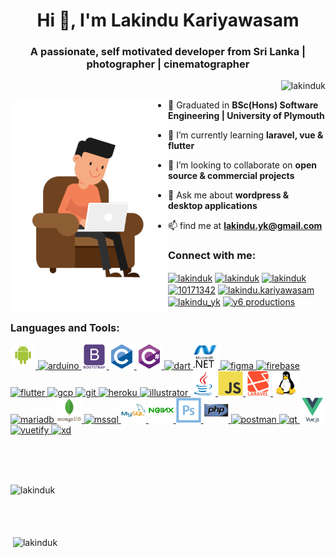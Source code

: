 <h1 align="center">Hi 👋, I'm Lakindu Kariyawasam</h1>
<h3 align="center">A passionate, self motivated developer from Sri Lanka | photographer | cinematographer</h3>

<p align="right"> <img src="https://komarev.com/ghpvc/?username=lakinduk" alt="lakinduk" /> </p>

<img align="left" alt="GIF" src="assets/working-small.gif" style="width:50%" />

- 🔭 Graduated in **BSc(Hons) Software Engineering | University of Plymouth**

- 🌱 I’m currently learning **laravel, vue & flutter**

- 👯 I’m looking to collaborate on **open source & commercial projects**

- 💬 Ask me about **wordpress & desktop applications**

- 📫 find me at **lakindu.yk@gmail.com**

<p align="left">
<h3 align="left">Connect with me:</h3>
<a href="https://dev.to/lakinduk" target="blank"><img align="center"
        src="https://cdn.jsdelivr.net/npm/simple-icons@3.0.1/icons/dev-dot-to.svg" alt="lakinduk" height="30"
        width="40" /></a>
<a href="https://twitter.com/lakinduk" target="blank"><img align="center"
        src="https://cdn.jsdelivr.net/npm/simple-icons@3.0.1/icons/twitter.svg" alt="lakinduk" height="30"
        width="40" /></a>
<a href="https://linkedin.com/in/lakinduk" target="blank"><img align="center"
        src="https://cdn.jsdelivr.net/npm/simple-icons@3.0.1/icons/linkedin.svg" alt="lakinduk" height="30"
        width="40" /></a>
<a href="https://stackoverflow.com/users/10171342" target="blank"><img align="center"
        src="https://cdn.jsdelivr.net/npm/simple-icons@3.0.1/icons/stackoverflow.svg" alt="10171342" height="30"
        width="40" /></a>
<a href="https://fb.com/lakindu.kariyawasam" target="blank"><img align="center"
        src="https://cdn.jsdelivr.net/npm/simple-icons@3.0.1/icons/facebook.svg" alt="lakindu.kariyawasam" height="30"
        width="40" /></a>
<a href="https://instagram.com/lakindu_yk" target="blank"><img align="center"
        src="https://cdn.jsdelivr.net/npm/simple-icons@3.0.1/icons/instagram.svg" alt="lakindu_yk" height="30"
        width="40" /></a>
<a href="https://www.youtube.com/channel/UCh2cK_tmt36K6r7EvVaGbag" target="blank"><img align="center"
        src="https://cdn.jsdelivr.net/npm/simple-icons@3.0.1/icons/youtube.svg" alt="y6 productions" height="30"
        width="40" /></a>
</p>

<h3 align="left">Languages and Tools:</h3>
<p align="left"> <a href="https://developer.android.com" target="_blank"> <img src="https://raw.githubusercontent.com/devicons/devicon/master/icons/android/android-original-wordmark.svg" alt="android" width="40" height="40"/> </a> <a href="https://www.arduino.cc/" target="_blank"> <img src="https://cdn.worldvectorlogo.com/logos/arduino-1.svg" alt="arduino" width="40" height="40"/> </a> <a href="https://getbootstrap.com" target="_blank"> <img src="https://raw.githubusercontent.com/devicons/devicon/master/icons/bootstrap/bootstrap-plain-wordmark.svg" alt="bootstrap" width="40" height="40"/> </a> <a href="https://www.cprogramming.com/" target="_blank"> <img src="https://raw.githubusercontent.com/devicons/devicon/master/icons/c/c-original.svg" alt="c" width="40" height="40"/> </a> <a href="https://www.w3schools.com/cs/" target="_blank"> <img src="https://raw.githubusercontent.com/devicons/devicon/master/icons/csharp/csharp-original.svg" alt="csharp" width="40" height="40"/> </a> <a href="https://dart.dev" target="_blank"> <img src="https://www.vectorlogo.zone/logos/dartlang/dartlang-icon.svg" alt="dart" width="40" height="40"/> </a> <a href="https://dotnet.microsoft.com/" target="_blank"> <img src="https://raw.githubusercontent.com/devicons/devicon/master/icons/dot-net/dot-net-original-wordmark.svg" alt="dotnet" width="40" height="40"/> </a> <a href="https://www.figma.com/" target="_blank"> <img src="https://www.vectorlogo.zone/logos/figma/figma-icon.svg" alt="figma" width="40" height="40"/> </a> <a href="https://firebase.google.com/" target="_blank"> <img src="https://www.vectorlogo.zone/logos/firebase/firebase-icon.svg" alt="firebase" width="40" height="40"/> </a> <a href="https://flutter.dev" target="_blank"> <img src="https://www.vectorlogo.zone/logos/flutterio/flutterio-icon.svg" alt="flutter" width="40" height="40"/> </a> <a href="https://cloud.google.com" target="_blank"> <img src="https://www.vectorlogo.zone/logos/google_cloud/google_cloud-icon.svg" alt="gcp" width="40" height="40"/> </a> <a href="https://git-scm.com/" target="_blank"> <img src="https://www.vectorlogo.zone/logos/git-scm/git-scm-icon.svg" alt="git" width="40" height="40"/> </a> <a href="https://heroku.com" target="_blank"> <img src="https://www.vectorlogo.zone/logos/heroku/heroku-icon.svg" alt="heroku" width="40" height="40"/> </a> <a href="https://www.adobe.com/in/products/illustrator.html" target="_blank"> <img src="https://www.vectorlogo.zone/logos/adobe_illustrator/adobe_illustrator-icon.svg" alt="illustrator" width="40" height="40"/> </a> <a href="https://www.java.com" target="_blank"> <img src="https://raw.githubusercontent.com/devicons/devicon/master/icons/java/java-original.svg" alt="java" width="40" height="40"/> </a> <a href="https://developer.mozilla.org/en-US/docs/Web/JavaScript" target="_blank"> <img src="https://raw.githubusercontent.com/devicons/devicon/master/icons/javascript/javascript-original.svg" alt="javascript" width="40" height="40"/> </a> <a href="https://laravel.com/" target="_blank"> <img src="https://raw.githubusercontent.com/devicons/devicon/master/icons/laravel/laravel-plain-wordmark.svg" alt="laravel" width="40" height="40"/> </a> <a href="https://www.linux.org/" target="_blank"> <img src="https://raw.githubusercontent.com/devicons/devicon/master/icons/linux/linux-original.svg" alt="linux" width="40" height="40"/> </a> <a href="https://mariadb.org/" target="_blank"> <img src="https://www.vectorlogo.zone/logos/mariadb/mariadb-icon.svg" alt="mariadb" width="40" height="40"/> </a> <a href="https://www.mongodb.com/" target="_blank"> <img src="https://raw.githubusercontent.com/devicons/devicon/master/icons/mongodb/mongodb-original-wordmark.svg" alt="mongodb" width="40" height="40"/> </a> <a href="https://www.microsoft.com/en-us/sql-server" target="_blank"> <img src="https://www.svgrepo.com/show/303229/microsoft-sql-server-logo.svg" alt="mssql" width="40" height="40"/> </a> <a href="https://www.mysql.com/" target="_blank"> <img src="https://raw.githubusercontent.com/devicons/devicon/master/icons/mysql/mysql-original-wordmark.svg" alt="mysql" width="40" height="40"/> </a> <a href="https://www.nginx.com" target="_blank"> <img src="https://raw.githubusercontent.com/devicons/devicon/master/icons/nginx/nginx-original.svg" alt="nginx" width="40" height="40"/> </a> <a href="https://www.photoshop.com/en" target="_blank"> <img src="https://raw.githubusercontent.com/devicons/devicon/master/icons/photoshop/photoshop-line.svg" alt="photoshop" width="40" height="40"/> </a> <a href="https://www.php.net" target="_blank"> <img src="https://raw.githubusercontent.com/devicons/devicon/master/icons/php/php-original.svg" alt="php" width="40" height="40"/> </a> <a href="https://postman.com" target="_blank"> <img src="https://www.vectorlogo.zone/logos/getpostman/getpostman-icon.svg" alt="postman" width="40" height="40"/> </a> <a href="https://www.qt.io/" target="_blank"> <img src="https://upload.wikimedia.org/wikipedia/commons/0/0b/Qt_logo_2016.svg" alt="qt" width="40" height="40"/> </a> <a href="https://vuejs.org/" target="_blank"> <img src="https://raw.githubusercontent.com/devicons/devicon/master/icons/vuejs/vuejs-original-wordmark.svg" alt="vuejs" width="40" height="40"/> </a> <a href="https://vuetifyjs.com/en/" target="_blank"> <img src="https://bestofjs.org/logos/vuetify.svg" alt="vuetify" width="40" height="40"/> </a> <a href="https://www.adobe.com/products/xd.html" target="_blank"> <img src="https://cdn.worldvectorlogo.com/logos/adobe-xd.svg" alt="xd" width="40" height="40"/> </a> </p> <br/>
            <br/>
&nbsp;&nbsp;&nbsp;&nbsp;&nbsp;

<p><img style="margin-bottom:5px;" src="https://github-readme-stats.vercel.app/api/top-langs/?username=lakinduk&layout=compact&theme="
        alt="lakinduk" /></p>
<br/>
<br/>
<p>&nbsp;<img  src="https://github-readme-stats.vercel.app/api?username=lakinduk&show_icons=true"
        alt="lakinduk" /></p>
